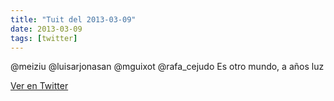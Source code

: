```yaml
---
title: "Tuit del 2013-03-09"
date: 2013-03-09
tags: [twitter]
---
```


@meiziu @luisarjonasan @mguixot @rafa_cejudo Es otro mundo, a años luz



[Ver en Twitter](https://twitter.com/i/web/status/310456023884378112)
